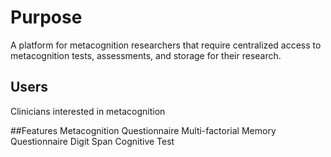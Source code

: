 # Purpose
A platform for metacognition researchers that require centralized access to metacognition tests, assessments, and storage for their research.

## Users
Clinicians interested in metacognition

##Features
Metacognition Questionnaire
Multi-factorial Memory Questionnaire
Digit Span Cognitive Test
